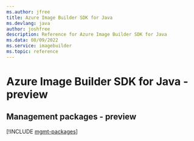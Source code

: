 ```yaml
---
ms.author: jfree
title: Azure Image Builder SDK for Java
ms.devlang: java
author: joshfree
description: Reference for Azure Image Builder SDK for Java
ms.data: 08/09/2022
ms.service: imagebuilder
ms.topic: reference
---
```

# Azure Image Builder SDK for Java - preview

## Management packages - preview
[!INCLUDE [mgmt-packages](image-builder-mgmt-index.md)]